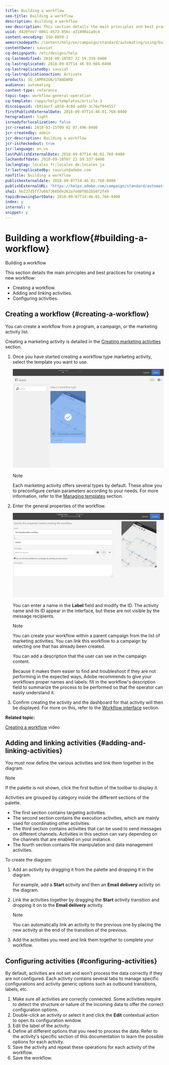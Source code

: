 ```yaml
---
title: Building a workflow
seo-title: Building a workflow
description: Building a workflow
seo-description: This section details the main principles and best practices for creating a new workflow.
uuid: d420fee7-0861-4572-856c-a31890a1a9c4
content-encoding: ISO-8859-1
aemsrcnodepath: /content/help/en/campaign/standard/automating/using/building-a-workflow
contentOwner: sauviat
cq-designpath: /etc/designs/help
cq-lastmodified: 2018-09-10T07 22 59.339-0400
cq-lastreplicated: 2018-09-07T14 46 03.984-0400
cq-lastreplicatedby: sauviat
cq-lastreplicationaction: Activate
products: SG_CAMPAIGN/STANDARD
audience: automating
content-type: reference
topic-tags: workflow-general-operation
cq-template: /apps/help/templates/article-3
discoiquuid: cb014acf-a810-4c8d-addd-3c76ef844557
firstPublishExternalDate: 2018-09-07T14:46:01.768-0400
herogradient: light
isreadyforlocalization: false
jcr-created: 2018-03-15T09 02 07.496-0400
jcr-createdby: admin
jcr-description: Building a workflow
jcr-ischeckedout: true
jcr-language: en_us
lastPublishExternalDate: 2018-09-07T14:46:01.768-0400
lochandoffdate: 2018-09-10T07 22 59.337-0400
loclangtag: locales fr;locales de;locales ja
lr-lastreplicatedby: sauviat@adobe.com
navTitle: Building a workflow
publishexternaldate: 2018-09-07T14 46 01.768-0400
publishExternalURL: "https://helpx.adobe.com/campaign/standard/automating/using/building-a-workflow.html"
sha1: 9e227d5ff7a667366bde262a7ed0f8b2b58f2f49
topicBrowsingSortDate: 2018-09-07T14:46:01.768-0400
index: y
internal: n
snippet: y
---
```


# Building a workflow{#building-a-workflow}

Building a workflow

This section details the main principles and best practices for creating a new workflow:

* Creating a workflow.
* Adding and linking activities.
* Configuring activities.

## Creating a workflow {#creating-a-workflow}

You can create a workflow from a program, a campaign, or the marketing activity list.

Creating a marketing activity is detailed in the [Creating marketing activities](../../start/using/marketing-activities.md#creating-a-marketing-activity) section.

1. Once you have started creating a workflow type marketing activity, select the template you want to use.

   ![](assets/workflow_creation_1.png)

   >[!NOTE]
   >
   >Each marketing activity offers several types by default. These allow you to preconfigure certain parameters according to your needs. For more information, refer to the [Managing templates](../../start/using/about-templates.md) section.

1. Enter the general properties of the workflow.

   ![](assets/workflow_creation_2.png)

   You can enter a name in the **Label** field and modify the ID. The activity name and its ID appear in the interface, but these are not visible by the message recipients.

   >[!NOTE]
   >
   >You can create your workflow within a parent campaign from the list of marketing activities. You can link this workflow to a campaign by selecting one that has already been created.

   You can add a description that the user can see in the campaign content.

   Because it makes them easier to find and troubleshoot if they are not performing in the expected ways, Adobe recommends to give your workflows proper names and labels: fill in the workflow's description field to summarize the process to be performed so that the operator can easily understand it.

1. Confirm creating the activity and the dashboard for that activity will then be displayed. For more on this, refer to the [Workflow interface](../../automating/using/workflow-interface.md) section.

**Related topic:**

[Creating a workflow](https://docs.campaign.adobe.com/doc/standard/en/Videos/workflow_creation.mp4) video

## Adding and linking activities {#adding-and-linking-activities}

You must now define the various activities and link them together in the diagram.

>[!NOTE]
>
>If the palette is not shown, click the first button of the toolbar to display it.

Activities are grouped by category inside the different sections of the palette.

* The first section contains targeting activities.
* The second section contains the execution activities, which are mainly used for coordinating other activities.
* The third section contains activities that can be used to send messages on different channels. Activities in this section can vary depending on the channels that are enabled on your instance.
* The fourth section contains file manipulation and data management activities.

To create the diagram:

1. Add an activity by dragging it from the palette and dropping it in the diagram.

   For example, add a **Start** activity and then an **Email delivery** activity on the diagram.

1. Link the activities together by dragging the **Start** activity transition and dropping it on to the **Email delivery** activity.

   >[!NOTE]
   >
   >You can automatically link an activity to the previous one by placing the new activity at the end of the transition of the previous.

1. Add the activities you need and link them together to complete your workflow.

## Configuring activities {#configuring-activities}

By default, activities are not set and won't process the data correctly if they are not configured. Each activity contains several tabs to manage specific configurations and activity generic options such as outbound transitions, labels, etc.

1. Make sure all activities are correctly connected. Some activities require to detect the structure or nature of the incoming data to offer the correct configuration options.
1. Double-click an activity or select it and click the **Edit** contextual action to open its configuration window.
1. Edit the label of the activity.
1. Define all different options that you need to process the data. Refer to the activity's specific section of this documentation to learn the possible options for each activity.
1. Save the activity and repeat these operations for each activity of the workflow.
1. Save the workflow.

